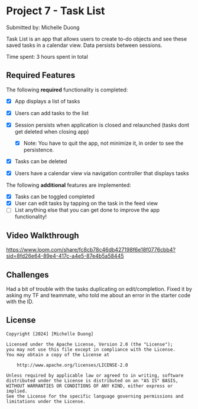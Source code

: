 # Project 7 - Task List

Submitted by: Michelle Duong

Task List is an app that allows users to create to-do objects and see these saved tasks in a calendar view. Data persists between sessions.

Time spent: 3 hours spent in total

## Required Features

The following **required** functionality is completed:

- [X] App displays a list of tasks
- [X] Users can add tasks to the list
- [X] Session persists when application is closed and relaunched (tasks dont get deleted when closing app) 
  - [X] Note: You have to quit the app, not minimize it, in order to see the persistence.
- [X] Tasks can be deleted
- [X] Users have a calendar view via navigation controller that displays tasks    


The following **additional** features are implemented:

- [X] Tasks can be toggled completed
- [X] User can edit tasks by tapping on the task in the feed view
- [ ] List anything else that you can get done to improve the app functionality!

## Video Walkthrough

https://www.loom.com/share/fc8cb78c46db427198f6e18f0776cbb4?sid=8fd26e64-89e4-417c-a4e5-87e4b5a58445

## Challenges
Had a bit of trouble with the tasks duplicating on edit/completion. Fixed it by asking my TF and teammate, who told me about an error in the starter code with the ID.

## License

    Copyright [2024] [Michelle Duong]

    Licensed under the Apache License, Version 2.0 (the "License");
    you may not use this file except in compliance with the License.
    You may obtain a copy of the License at

        http://www.apache.org/licenses/LICENSE-2.0

    Unless required by applicable law or agreed to in writing, software
    distributed under the License is distributed on an "AS IS" BASIS,
    WITHOUT WARRANTIES OR CONDITIONS OF ANY KIND, either express or implied.
    See the License for the specific language governing permissions and
    limitations under the License.

